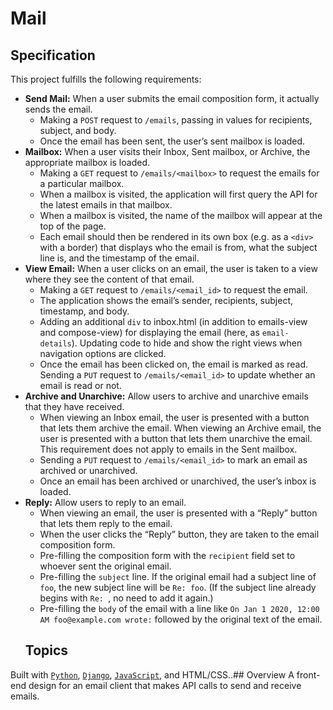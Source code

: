 # Mail
## Specification

This project fulfills the following requirements:

* **Send Mail:** When a user submits the email composition form, it actually sends the email. 
  * Making a `POST` request to `/emails`, passing in values for recipients, subject, and body.
  * Once the email has been sent, the user’s sent mailbox is loaded.
* **Mailbox:** When a user visits their Inbox, Sent mailbox, or Archive, the appropriate mailbox is loaded.
  * Making a `GET` request to `/emails/<mailbox>` to request the emails for a particular mailbox.
  * When a mailbox is visited, the application will first query the API for the latest emails in that mailbox.
  * When a mailbox is visited, the name of the mailbox will appear at the top of the page.
  * Each email should then be rendered in its own box (e.g. as a `<div>` with a border) that displays who the email is from, what the subject line is, and the timestamp of the email.
* **View Email:** When a user clicks on an email, the user is taken to a view where they see the content of that email.
  * Making a `GET` request to `/emails/<email_id>` to request the email.
  * The application shows the email’s sender, recipients, subject, timestamp, and body.
  * Adding an additional `div` to inbox.html (in addition to emails-view and compose-view) for displaying the email (here, as `email-details`). Updating code to hide and show the right views when navigation options are clicked. 
  * Once the email has been clicked on, the email is marked as read. Sending a `PUT` request to `/emails/<email_id>` to update whether an email is read or not.
* **Archive and Unarchive:** Allow users to archive and unarchive emails that they have received.
  * When viewing an Inbox email, the user is presented with a button that lets them archive the email. When viewing an Archive email, the user is presented with a button that lets them unarchive the email. This requirement does not apply to emails in the Sent mailbox.
  * Sending a `PUT` request to `/emails/<email_id>` to mark an email as archived or unarchived.
  * Once an email has been archived or unarchived, the user’s inbox is loaded.
* **Reply:** Allow users to reply to an email.
  * When viewing an email, the user is presented with a “Reply” button that lets them reply to the email.
  * When the user clicks the “Reply” button, they are taken to the email composition form.
  * Pre-filling the composition form with the `recipient` field set to whoever sent the original email.
  * Pre-filling the `subject` line. If the original email had a subject line of `foo`, the new subject line will be `Re: foo`. (If the subject line already begins with `Re: `, no need to add it again.)
  * Pre-filling the `body` of the email with a line like `On Jan 1 2020, 12:00 AM foo@example.com wrote:` followed by the original text of the email.
  ## Topics
Built with [`Python`](https://www.python.org/downloads/), [`Django`](https://www.djangoproject.com/), [`JavaScript`](https://www.javascript.com/), and HTML/CSS..## Overview
A front-end design for an email client that makes API calls to send and receive emails.
